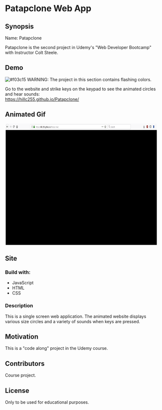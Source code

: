 # Patapclone Web App

## Synopsis

Name:  Patapclone

Patapclone is the second project in Udemy's "Web Developer Bootcamp" with Instructor Colt Steele.  

## Demo

![#f03c15](https://placehold.it/15/f03c15/000000?text=+) WARNING:
 The project in this section contains flashing colors.

Go to the website and strike keys on the keypad to see the animated circles and hear sounds: </br>
https://hillc255.github.io/Patapclone/

## Animated Gif

<p align="center">
 <kbd><img width="500" height="400" src="readme_assets/Patapclone.gif"></kbd>
</p>

## Site

### Build with:

- JavaScript
- HTML
- CSS

### Description

This is a single screen web application.  The animated website displays various size circles and a variety of sounds when keys are pressed.

## Motivation

This is a "code along" project in the Udemy course.

## Contributors

Course project.

## License

Only to be used for educational purposes.


